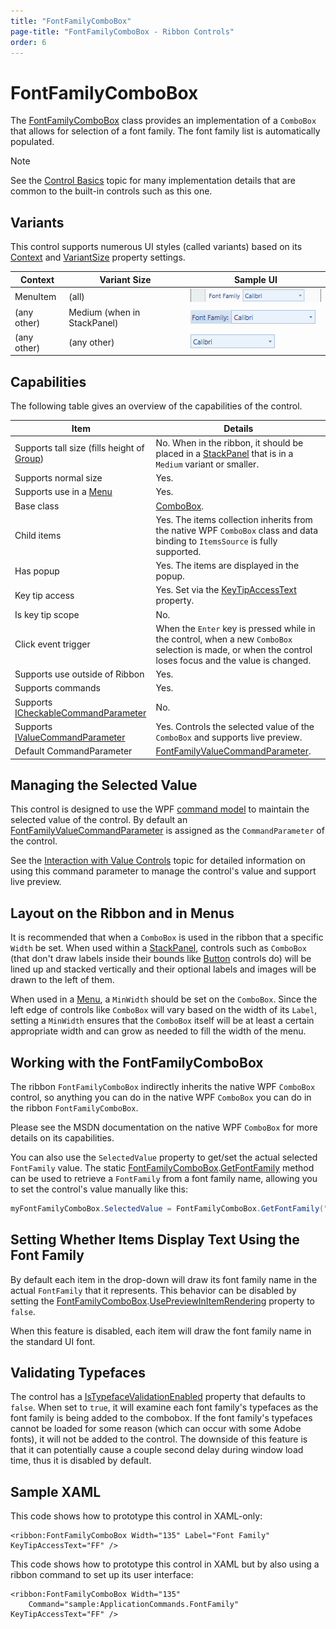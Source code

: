 ```yaml
---
title: "FontFamilyComboBox"
page-title: "FontFamilyComboBox - Ribbon Controls"
order: 6
---
```

# FontFamilyComboBox

The [FontFamilyComboBox](xref:@ActiproUIRoot.Controls.Ribbon.Controls.FontFamilyComboBox) class provides an implementation of a `ComboBox` that allows for selection of a font family.  The font family list is automatically populated.

> [!NOTE]
> See the [Control Basics](../control-basics.md) topic for many implementation details that are common to the built-in controls such as this one.

## Variants

This control supports numerous UI styles (called variants) based on its [Context](xref:@ActiproUIRoot.Controls.Ribbon.Controls.Primitives.ControlBase.Context) and [VariantSize](xref:@ActiproUIRoot.Controls.Ribbon.Controls.Primitives.ControlBase.VariantSize) property settings.

| Context | Variant Size | Sample UI |
|-----|-----|-----|
| MenuItem | (all) | ![Screenshot](../../images/fontfamilycombobox-menu-item-medium.gif) |
| (any other) | Medium (when in StackPanel) | ![Screenshot](../../images/fontfamilycombobox-medium.gif) |
| (any other) | (any other) | ![Screenshot](../../images/fontfamilycombobox-small.gif) |

## Capabilities

The following table gives an overview of the capabilities of the control.

| Item | Details |
|-----|-----|
| Supports tall size (fills height of [Group](../miscellaneous/group.md)) | No.  When in the ribbon, it should be placed in a [StackPanel](../layout/stackpanel.md) that is in a `Medium` variant or smaller. |
| Supports normal size | Yes. |
| Supports use in a [Menu](../miscellaneous/menu.md) | Yes. |
| Base class | [ComboBox](xref:@ActiproUIRoot.Controls.Ribbon.Controls.ComboBox). |
| Child items | Yes.  The items collection inherits from the native WPF `ComboBox` class and data binding to `ItemsSource` is fully supported. |
| Has popup | Yes.  The items are displayed in the popup. |
| Key tip access | Yes.  Set via the [KeyTipAccessText](xref:@ActiproUIRoot.Controls.Ribbon.Controls.Primitives.ComboBoxBase.KeyTipAccessText) property. |
| Is key tip scope | No. |
| Click event trigger | When the `Enter` key is pressed while in the control, when a new `ComboBox` selection is made, or when the control loses focus and the value is changed. |
| Supports use outside of Ribbon | Yes. |
| Supports commands | Yes. |
| Supports [ICheckableCommandParameter](xref:@ActiproUIRoot.Controls.Ribbon.Input.ICheckableCommandParameter) | No. |
| Supports [IValueCommandParameter](xref:@ActiproUIRoot.Controls.Ribbon.Input.IValueCommandParameter) | Yes.  Controls the selected value of the `ComboBox` and supports live preview. |
| Default CommandParameter | [FontFamilyValueCommandParameter](xref:@ActiproUIRoot.Controls.Ribbon.Input.FontFamilyValueCommandParameter). |

## Managing the Selected Value

This control is designed to use the WPF [command model](../../command-model/index.md) to maintain the selected value of the control.  By default an [FontFamilyValueCommandParameter](xref:@ActiproUIRoot.Controls.Ribbon.Input.FontFamilyValueCommandParameter) is assigned as the `CommandParameter` of the control.

See the [Interaction with Value Controls](../../command-model/value-controls.md) topic for detailed information on using this command parameter to manage the control's value and support live preview.

## Layout on the Ribbon and in Menus

It is recommended that when a `ComboBox` is used in the ribbon that a specific `Width` be set.  When used within a [StackPanel](../layout/stackpanel.md), controls such as `ComboBox` (that don't draw labels inside their bounds like [Button](button.md) controls do) will be lined up and stacked vertically and their optional labels and images will be drawn to the left of them.

When used in a [Menu](../miscellaneous/menu.md), a `MinWidth` should be set on the `ComboBox`.  Since the left edge of controls like `ComboBox` will vary based on the width of its `Label`, setting a `MinWidth` ensures that the `ComboBox` itself will be at least a certain appropriate width and can grow as needed to fill the width of the menu.

## Working with the FontFamilyComboBox

The ribbon `FontFamilyComboBox` indirectly inherits the native WPF `ComboBox` control, so anything you can do in the native WPF `ComboBox` you can do in the ribbon `FontFamilyComboBox`.

Please see the MSDN documentation on the native WPF `ComboBox` for more details on its capabilities.

You can also use the `SelectedValue` property to get/set the actual selected `FontFamily` value.  The static [FontFamilyComboBox](xref:@ActiproUIRoot.Controls.Ribbon.Controls.FontFamilyComboBox).[GetFontFamily](xref:@ActiproUIRoot.Controls.Ribbon.Controls.FontFamilyComboBox.GetFontFamily*) method can be used to retrieve a `FontFamily` from a font family name, allowing you to set the control's value manually like this:

```csharp
myFontFamilyComboBox.SelectedValue = FontFamilyComboBox.GetFontFamily("Courier New");
```

## Setting Whether Items Display Text Using the Font Family

By default each item in the drop-down will draw its font family name in the actual `FontFamily` that it represents.  This behavior can be disabled by setting the [FontFamilyComboBox](xref:@ActiproUIRoot.Controls.Ribbon.Controls.FontFamilyComboBox).[UsePreviewInItemRendering](xref:@ActiproUIRoot.Controls.Ribbon.Controls.FontFamilyComboBox.UsePreviewInItemRendering) property to `false`.

When this feature is disabled, each item will draw the font family name in the standard UI font.

## Validating Typefaces

The control has a [IsTypefaceValidationEnabled](xref:@ActiproUIRoot.Controls.Ribbon.Controls.FontFamilyComboBox.IsTypefaceValidationEnabled) property that defaults to `false`.  When set to `true`, it will examine each font family's typefaces as the font family is being added to the combobox.  If the font family's typefaces cannot be loaded for some reason (which can occur with some Adobe fonts), it will not be added to the control.  The downside of this feature is that it can potentially cause a couple second delay during window load time, thus it is disabled by default.

## Sample XAML

This code shows how to prototype this control in XAML-only:

```xaml
<ribbon:FontFamilyComboBox Width="135" Label="Font Family" KeyTipAccessText="FF" />
```

This code shows how to prototype this control in XAML but by also using a ribbon command to set up its user interface:

```xaml
<ribbon:FontFamilyComboBox Width="135" 
	Command="sample:ApplicationCommands.FontFamily" KeyTipAccessText="FF" />
```
